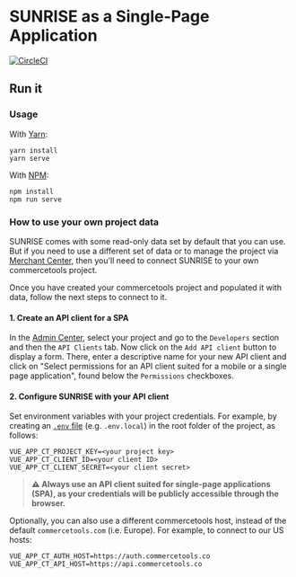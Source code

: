 # SUNRISE as a Single-Page Application

[![CircleCI](https://circleci.com/gh/commercetools/sunrise-spa.svg?style=svg)](https://circleci.com/gh/commercetools/sunrise-spa)

## Run it

### Usage

With [Yarn](https://yarnpkg.com/):
```
yarn install
yarn serve
```

With [NPM](https://www.npmjs.com/):
```
npm install
npm run serve
```


### How to use your own project data
SUNRISE comes with some read-only data set by default that you can use. But if you need to use a different set of data or to manage the project via [Merchant Center](https://mc.commercetools.com/), then you'll need to connect SUNRISE to your own commercetools project.

Once you have created your commercetools project and populated it with data, follow the next steps to connect to it.

#### 1. Create an API client for a SPA
In the [Admin Center](https://admin.commercetools.com/), select your project and go to the `Developers` section and then the `API Clients` tab. Now click on the `Add API client` button to display a form. There, enter a descriptive name for your new API client and click on "Select permissions for an API client suited for a mobile or a single page application", found below the `Permissions` checkboxes.

#### 2. Configure SUNRISE with your API client 
Set environment variables with your project credentials. For example, by creating an [`.env` file](https://www.npmjs.com/package/dotenv#usage) (e.g. `.env.local`) in the root folder of the project, as follows:

```shell
VUE_APP_CT_PROJECT_KEY=<your project key>
VUE_APP_CT_CLIENT_ID=<your client ID>
VUE_APP_CT_CLIENT_SECRET=<your client secret>
```
> **:warning: Always use an API client suited for single-page applications (SPA), as your credentials will be publicly accessible through the browser.**

Optionally, you can also use a different commercetools host, instead of the default `commercetools.com` (i.e. Europe). For example, to connect to our US hosts: 
```shell
VUE_APP_CT_AUTH_HOST=https://auth.commercetools.co
VUE_APP_CT_API_HOST=https://api.commercetools.co
```
